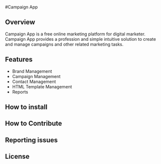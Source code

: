 #Campaign App
## Overview
Campaign App is a free online marketing platform for digital marketer. Campaign App provides a profession and simple intuitive solution to create and manage campaigns and other related marketing tasks.

## Features
* Brand Management
* Campaign Management
* Contact Management
* HTML Template Management
* Reports


## How to install


## How to Contribute

## Reporting issues

## License
